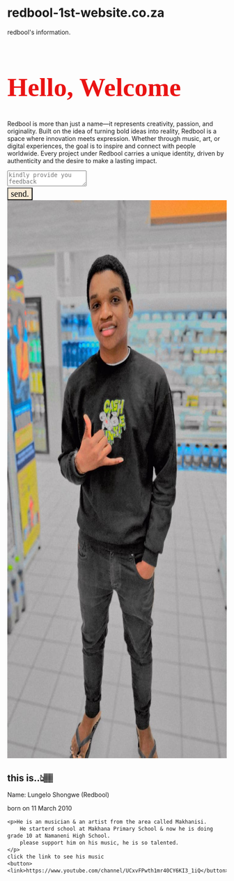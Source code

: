 # redbool-1st-website.co.za
redbool's information.
<!DOCTYPE html>
<!DOCTYPE html>
<html lang="en">
<head>
    <meta charset="UTF-8">
    <meta name="viewport" content="width=device-width, initial-scale=1.0">
    <title>Redbool</title>
</head>
<body> 
    <h1 style="color: rgba(233, 9, 9, 0.959); font-family: 'Times New Roman', Times, serif; font-size: 60px;">Hello, Welcome </h1>
    <P>Redbool is more than just a name—it represents creativity, passion, and originality. Built on the idea of turning bold ideas into reality, Redbool is a space where innovation meets expression. Whether through music, art, or digital experiences, the goal is to inspire and connect with people worldwide. Every project under Redbool carries a unique identity, driven by authenticity and the desire to make a lasting impact.
    </P>
    <textarea placeholder="kindly provide you feedback"></textarea>
    <br>
    <button style="background-color: antiquewhite;font-family: 'Times New Roman', Times, serif; font-size: 20px;">send.</button>
    <img src="WhatsApp Image 2025-10-04 at 15.29.32_97e2020a.jpg" alt="Image" height="1280px" width="720">
    <h2>this is..👆🏽</h2>
    <P>Name: Lungelo Shongwe (Redbool)</P>
    <p>born on 11 March 2010</p>
   
    <p>He is an musician & an artist from the area called Makhanisi. 
        He starterd school at Makhana Primary School & now he is doing grade 10 at Namaneni High School.
        please support him on his music, he is so talented.     
    </p>
    click the link to see his music
    <button><link>https://www.youtube.com/channel/UCxvFPwth1mr40CY6KI3_1iQ</button>
</body>
</html>
